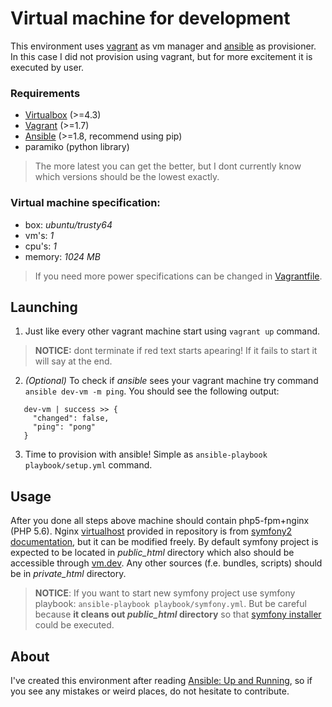 Virtual machine for development
===============================

This environment uses [vagrant][vagrant] as vm manager and [ansible][ansible] as provisioner. In this case I did not provision using vagrant, but for more excitement it is executed by user.

### Requirements

 - [Virtualbox][virtualbox_download] (>=4.3)
 - [Vagrant][vagrant_download] (>=1.7)
 - [Ansible][ansible_download] (>=1.8, recommend using pip)
 - paramiko (python library)

> The more latest you can get the better, but I dont currently know which versions should be the lowest exactly.

### Virtual machine specification:

 - box: *ubuntu/trusty64*
 - vm's: *1*
 - cpu's: *1*
 - memory: *1024 MB*

 > If you need more power specifications can be changed in [Vagrantfile][vagrantfile].

## Launching

 1. Just like every other vagrant machine start using `vagrant up` command.
 > **NOTICE:** dont terminate if red text starts apearing! If it fails to start it will say at the end.

 2. *(Optional)* To check if *ansible* sees your vagrant machine try command `ansible dev-vm -m ping`. You should see the following output:

 ```
	dev-vm | success >> {
	  "changed": false,
	  "ping": "pong"
	}
 ```

 3. Time to provision with ansible! Simple as `ansible-playbook playbook/setup.yml` command.

## Usage

After you done all steps above machine should contain php5-fpm+nginx (PHP 5.6). Nginx [virtualhost][nginx_vh] provided in repository is from [symfony2 documentation][sf_nginx], but it can be modified freely. By default symfony project is expected to be located in *public_html* directory which also should be accessible through [vm.dev][vm_host]. Any other sources (f.e. bundles, scripts) should be in *private_html* directory.

> **NOTICE**: If you want to start new symfony project use symfony playbook: `ansible-playbook playbook/symfony.yml`. But be careful because **it cleans out *public_html* directory** so that [symfony installer][sf_installer] could be executed.

## About

I've created this environment after reading [Ansible: Up and Running][book], so if you see any mistakes or weird places, do not hesitate to contribute.

[book]: http://shop.oreilly.com/product/0636920035626.do
[vagrant]: https://github.com/mitchellh/vagrant
[ansible]: https://github.com/ansible/ansible
[virtualbox_download]: https://www.virtualbox.org/wiki/Downloads
[ansible_download]: https://github.com/ansible/ansible
[vagrant_download]: https://www.vagrantup.com/downloads.html
[vagrantfile]: https://github.com/martiis/development-vm/blob/master/Vagrantfile
[sf_nginx]: http://symfony.com/doc/current/cookbook/configuration/web_server_configuration.html#nginx
[nginx_vh]: https://github.com/martiis/development-vm/blob/master/playbook/template/nginx.vhost.j2
[vm_host]: http://vm.dev
[sf_installer]: https://github.com/symfony/symfony-installer
